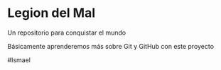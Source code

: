 # Legion del Mal
Un repositorio para conquistar el mundo

Básicamente aprenderemos más sobre Git y GitHub con este proyecto


#Ismael